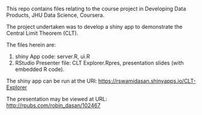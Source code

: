 
This repo contains files relating to the course project in Developing Data Products, JHU Data Science, Coursera.

The project undertaken was to develop a shiny app to demonstrate the Central Limit Theorem (CLT).

The files herein are: 

1. shiny App code: server.R, ui.R
2. RStudio Presenter file: CLT Explorer.Rpres, presentation slides (with embedded R code).

The shiny app can be run at the URl: https://rswamidasan.shinyapps.io/CLT-Explorer

The presentation may be viewed at URL: http://rpubs.com/robin_dasan/102467

